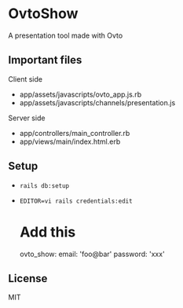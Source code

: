 # OvtoShow

A presentation tool made with Ovto

## Important files

Client side

- app/assets/javascripts/ovto_app.js.rb
- app/assets/javascripts/channels/presentation.js

Server side

- app/controllers/main_controller.rb
- app/views/main/index.html.erb

## Setup

- `rails db:setup`
- `EDITOR=vi rails credentials:edit`
  
    # Add this
    ovto_show:
      email: 'foo@bar'
      password: 'xxx'

## License

MIT
